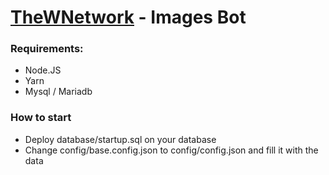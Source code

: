# [TheWNetwork](t.me/thewnetwork) - Images Bot

### Requirements:

- Node.JS
- Yarn
- Mysql / Mariadb

### How to start

- Deploy database/startup.sql on your database
- Change config/base.config.json to config/config.json and fill it with the data